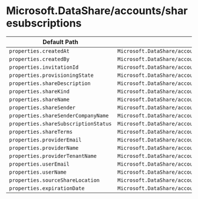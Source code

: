 # Microsoft.DataShare/accounts/sharesubscriptions

| Default Path | Alias |
|---|---|
| `properties.createdAt` | `Microsoft.DataShare/accounts/sharesubscriptions/createdAt` |
| `properties.createdBy` | `Microsoft.DataShare/accounts/sharesubscriptions/createdBy` |
| `properties.invitationId` | `Microsoft.DataShare/accounts/sharesubscriptions/invitationId` |
| `properties.provisioningState` | `Microsoft.DataShare/accounts/sharesubscriptions/provisioningState` |
| `properties.shareDescription` | `Microsoft.DataShare/accounts/sharesubscriptions/shareDescription` |
| `properties.shareKind` | `Microsoft.DataShare/accounts/sharesubscriptions/shareKind` |
| `properties.shareName` | `Microsoft.DataShare/accounts/sharesubscriptions/shareName` |
| `properties.shareSender` | `Microsoft.DataShare/accounts/sharesubscriptions/shareSender` |
| `properties.shareSenderCompanyName` | `Microsoft.DataShare/accounts/sharesubscriptions/shareSenderCompanyName` |
| `properties.shareSubscriptionStatus` | `Microsoft.DataShare/accounts/sharesubscriptions/shareSubscriptionStatus` |
| `properties.shareTerms` | `Microsoft.DataShare/accounts/sharesubscriptions/shareTerms` |
| `properties.providerEmail` | `Microsoft.DataShare/accounts/sharesubscriptions/providerEmail` |
| `properties.providerName` | `Microsoft.DataShare/accounts/sharesubscriptions/providerName` |
| `properties.providerTenantName` | `Microsoft.DataShare/accounts/sharesubscriptions/providerTenantName` |
| `properties.userEmail` | `Microsoft.DataShare/accounts/sharesubscriptions/userEmail` |
| `properties.userName` | `Microsoft.DataShare/accounts/sharesubscriptions/userName` |
| `properties.sourceShareLocation` | `Microsoft.DataShare/accounts/sharesubscriptions/sourceShareLocation` |
| `properties.expirationDate` | `Microsoft.DataShare/accounts/shareSubscriptions/expirationDate` |


